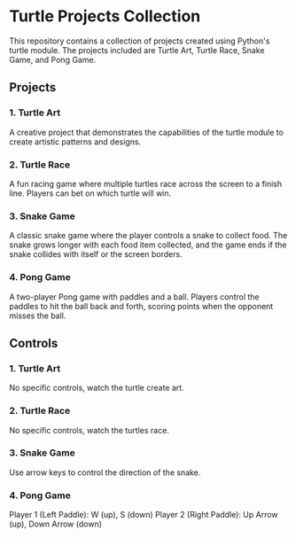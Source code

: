 # Turtle Projects Collection

This repository contains a collection of projects created using Python's turtle module. The projects included are Turtle Art, Turtle Race, Snake Game, and Pong Game.

## Projects

### 1. Turtle Art
A creative project that demonstrates the capabilities of the turtle module to create artistic patterns and designs.

### 2. Turtle Race
A fun racing game where multiple turtles race across the screen to a finish line. Players can bet on which turtle will win.

### 3. Snake Game
A classic snake game where the player controls a snake to collect food. The snake grows longer with each food item collected, and the game ends if the snake collides with itself or the screen borders.

### 4. Pong Game
A two-player Pong game with paddles and a ball. Players control the paddles to hit the ball back and forth, scoring points when the opponent misses the ball.

## Controls
### 1. Turtle Art
No specific controls, watch the turtle create art.
### 2. Turtle Race
No specific controls, watch the turtles race.
### 3. Snake Game
Use arrow keys to control the direction of the snake.
### 4. Pong Game
Player 1 (Left Paddle): W (up), S (down)
Player 2 (Right Paddle): Up Arrow (up), Down Arrow (down)
